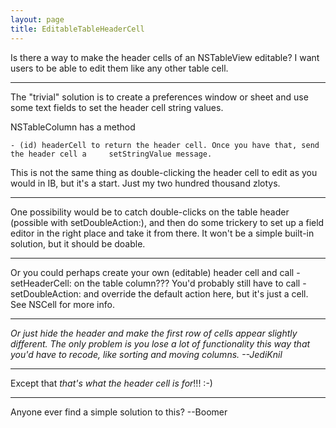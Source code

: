 ```yaml
---
layout: page
title: EditableTableHeaderCell
---
```


Is there a way to make the header cells of an NSTableView editable? I want users to be able to edit them like any other table cell.

----

The "trivial" solution is to create a preferences window or sheet and use some text fields to set the header cell string values.

NSTableColumn has a method

    - (id) headerCell to return the header cell. Once you have that, send the header cell a     setStringValue message.

This is not the same thing as double-clicking the header cell to edit as you would in IB, but it's a start.
Just my two hundred thousand zlotys.

----

One possibility would be to catch double-clicks on the table header (possible with setDoubleAction:), and then do some trickery to set up a field editor in the right place and take it from there. It won't be a simple built-in solution, but it should be doable.

----
Or you could perhaps create your own (editable) header cell and call     -setHeaderCell: on the table column??? You'd probably still have to call     -setDoubleAction: and override the default action here, but it's just a cell. See NSCell for more info.

----
*Or just hide the header and make the first row of cells appear slightly different. The only problem is you lose a lot of functionality this way that you'd have to recode, like sorting and moving columns. --JediKnil*


----
Except that *that's what the header cell is for*!!! :-)


----

Anyone ever find a simple solution to this? --Boomer

